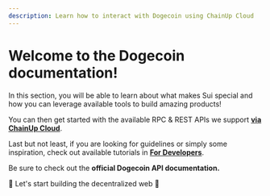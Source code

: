 ```yaml
---
description: Learn how to interact with Dogecoin using ChainUp Cloud
---
```


# Welcome to the Dogecoin documentation!

In this section, you will be able to learn about what makes Sui special and how you can leverage available tools to build amazing products!

You can then get started with the available RPC & REST APIs we support [**via ChainUp Cloud**](https://app.chainupcloud.com/login).

Last but not least, if you are looking for guidelines or simply some inspiration, check out available tutorials in [**For Developers**](../../introduction/for-developers/use-blockchain-api.md).

Be sure to check out the **official Dogecoin API documentation.**

🚀 Let's start building the decentralized web 🚀
